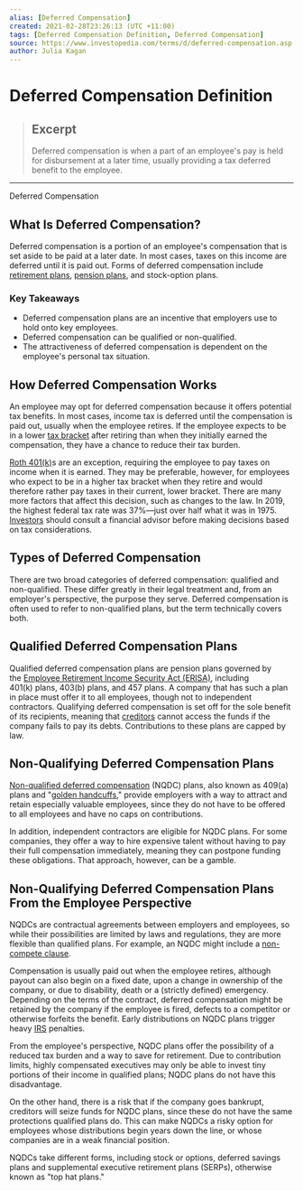 ```yaml
---
alias: [Deferred Compensation]
created: 2021-02-28T23:26:13 (UTC +11:00)
tags: [Deferred Compensation Definition, Deferred Compensation]
source: https://www.investopedia.com/terms/d/deferred-compensation.asp
author: Julia Kagan
---
```


# Deferred Compensation Definition

> ## Excerpt
> Deferred compensation is when a part of an employee's pay is held for disbursement at a later time, usually providing a tax deferred benefit to the employee.

---

Deferred Compensation
## What Is Deferred Compensation?

Deferred compensation is a portion of an employee's compensation that is set aside to be paid at a later date. In most cases, taxes on this income are deferred until it is paid out. Forms of deferred compensation include [retirement plans](https://www.investopedia.com/terms/r/retirement-planning.asp), [pension plans](https://www.investopedia.com/terms/p/pensionplan.asp), and stock-option plans.

### Key Takeaways

-   Deferred compensation plans are an incentive that employers use to hold onto key employees.
-   Deferred compensation can be qualified or non-qualified.
-   The attractiveness of deferred compensation is dependent on the employee's personal tax situation.

## How Deferred Compensation Works

An employee may opt for deferred compensation because it offers potential tax benefits. In most cases, income tax is deferred until the compensation is paid out, usually when the employee retires. If the employee expects to be in a lower [tax bracket](https://www.investopedia.com/terms/t/taxbracket.asp) after retiring than when they initially earned the compensation, they have a chance to reduce their tax burden.

[Roth 401(k)](https://www.investopedia.com/terms/r/roth401k.asp)s are an exception, requiring the employee to pay taxes on income when it is earned. They may be preferable, however, for employees who expect to be in a higher tax bracket when they retire and would therefore rather pay taxes in their current, lower bracket. There are many more factors that affect this decision, such as changes to the law. In 2019, the highest federal tax rate was 37%—just over half what it was in 1975. [Investors](https://www.investopedia.com/terms/i/investor.asp) should consult a financial advisor before making decisions based on tax considerations.

## Types of Deferred Compensation

There are two broad categories of deferred compensation: qualified and non-qualified. These differ greatly in their legal treatment and, from an employer's perspective, the purpose they serve. Deferred compensation is often used to refer to non-qualified plans, but the term technically covers both.

## Qualified Deferred Compensation Plans

Qualified deferred compensation plans are pension plans governed by the [Employee Retirement Income Security Act (ERISA)](https://www.investopedia.com/terms/e/erisa.asp), including 401(k) plans, 403(b) plans, and 457 plans. A company that has such a plan in place must offer it to all employees, though not to independent contractors. Qualifying deferred compensation is set off for the sole benefit of its recipients, meaning that [creditors](https://www.investopedia.com/terms/c/creditor.asp) cannot access the funds if the company fails to pay its debts. Contributions to these plans are capped by law.

## Non-Qualifying Deferred Compensation Plans

[Non-qualified deferred compensation](https://www.investopedia.com/terms/n/nqdc.asp) (NQDC) plans, also known as 409(a) plans and "[golden handcuffs](https://www.investopedia.com/terms/g/goldenhandcuffs.asp)," provide employers with a way to attract and retain especially valuable employees, since they do not have to be offered to all employees and have no caps on contributions.

In addition, independent contractors are eligible for NQDC plans. For some companies, they offer a way to hire expensive talent without having to pay their full compensation immediately, meaning they can postpone funding these obligations. That approach, however, can be a gamble. 

## Non-Qualifying Deferred Compensation Plans From the Employee Perspective

NQDCs are contractual agreements between employers and employees, so while their possibilities are limited by laws and regulations, they are more flexible than qualified plans. For example, an NQDC might include a [non-compete clause](https://www.investopedia.com/terms/n/noncompete-agreement.asp).

Compensation is usually paid out when the employee retires, although payout can also begin on a fixed date, upon a change in ownership of the company, or due to disability, death or a (strictly defined) emergency. Depending on the terms of the contract, deferred compensation might be retained by the company if the employee is fired, defects to a competitor or otherwise forfeits the benefit. Early distributions on NQDC plans trigger heavy [IRS](https://www.investopedia.com/terms/i/irs.asp) penalties.

From the employee's perspective, NQDC plans offer the possibility of a reduced tax burden and a way to save for retirement. Due to contribution limits, highly compensated executives may only be able to invest tiny portions of their income in qualified plans; NQDC plans do not have this disadvantage.

On the other hand, there is a risk that if the company goes bankrupt, creditors will seize funds for NQDC plans, since these do not have the same protections qualified plans do. This can make NQDCs a risky option for employees whose distributions begin years down the line, or whose companies are in a weak financial position. 

NQDCs take different forms, including stock or options, deferred savings plans and supplemental executive retirement plans (SERPs), otherwise known as "top hat plans."
